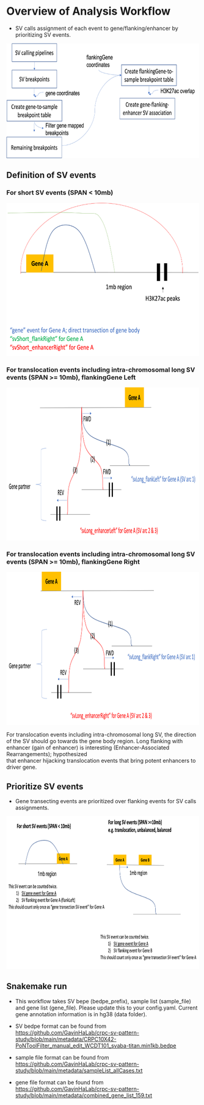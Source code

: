 # Overview of Analysis Workflow

* SV calls assignment of each event to gene/flanking/enhancer by prioritizing SV events.

<img src="https://github.com/GavinHaLab/crpc-sv-pattern-study/blob/main/metadata/SV-gene-flanking-pipeline.png" title="Analysis Workflow" height="300" width="700">

## Definition of SV events
### For short SV events (SPAN < 10mb)

<img src="https://github.com/GavinHaLab/crpc-sv-pattern-study/blob/main/metadata/short_SV_events_definition.png" title="Analysis Workflow" height="400" width="600">

### For translocation events including intra-chromosomal long SV events (SPAN >= 10mb), flankingGene Left

<img src="https://github.com/GavinHaLab/crpc-sv-pattern-study/blob/main/metadata/long_SV_events_definition_left.png" title="Analysis Workflow" height="400" width="800">

### For translocation events including intra-chromosomal long SV events (SPAN >= 10mb), flankingGene Right

<img src="https://github.com/GavinHaLab/crpc-sv-pattern-study/blob/main/metadata/long_SV_events_definition_right.png" title="Analysis Workflow" height="400" width="800">

For translocation events including intra-chromosomal long SV, the direction of the SV should go towards the gene body region.
Long flanking with enhancer (gain of enhancer) is interesting (Enhancer-Associated Rearrangements); hypothesized that enhancer hijacking translocation events that bring potent enhancers to driver gene.

## Prioritize SV events 

* Gene transecting events are prioritized over flanking events for SV calls assignments.

<img src="https://github.com/GavinHaLab/crpc-sv-pattern-study/blob/main/metadata/SV_gene_flanking_double_count_example.png" title="Analysis Workflow" height="400" width="800">

## Snakemake run

* This workflow takes SV bepe (bedpe_prefix), sample list (sample_file) and gene list (gene_file). Please update this to your config.yaml. Current gene annotation information is in hg38 (data folder).

* SV bedpe format can be found from https://github.com/GavinHaLab/crpc-sv-pattern-study/blob/main/metadata/CRPC10X42-PoNToolFilter_manual_edit_WCDT101_svaba-titan.min1kb.bedpe

* sample file format can be found from https://github.com/GavinHaLab/crpc-sv-pattern-study/blob/main/metadata/sampleList_allCases.txt

* gene file format can be found from https://github.com/GavinHaLab/crpc-sv-pattern-study/blob/main/metadata/combined_gene_list_159.txt


